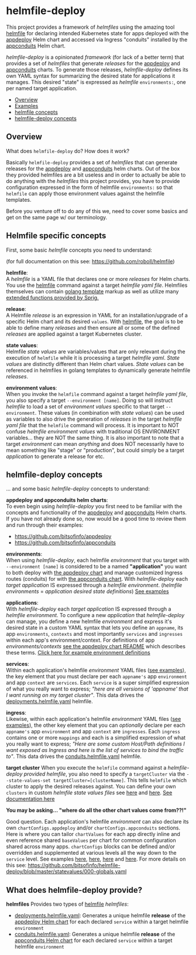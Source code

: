 # helmfile-deploy

This project provides a framework of *helmfiles* using the amazing tool [helmfile](https://github.com/roboll/helmfile) for declaring intended Kubernetes state for apps deployed with the [appdeploy](https://github.com/bitsofinfo/appdeploy) Helm chart and accessed via Ingress "conduits" installed by the [appconduits](https://github.com/bitsofinfo/appconduits) Helm chart.

*helmfile-deploy* is a opinionated *framework* (for lack of a better term) that provides a set of *helmfiles* that generate *releases* for the [appdeploy](https://github.com/bitsofinfo/appdeploy) and [appconduits](https://github.com/bitsofinfo/appconduits) charts. To generate those releases, *helmfile-deploy* defines its own YAML syntax for summarizing the desired state for applications it manages. This desired "state" is expressed as *helmfile* `environments:`, one per named target application.

* [Overview](#overview)
* [Examples](examples/)
* [helmfile concepts](#helmfile-term)
* [helmfile-deploy concepts](#helmfile-dep-term)

## <a id="overview"></a>Overview

What does `helmfile-deploy` do? How does it work?

Basically `helmfile-deploy` provides a set of *helmfiles* that can generate releases for the [appdeploy](https://github.com/bitsofinfo/appdeploy) and [appconduits](https://github.com/bitsofinfo/appconduits) helm charts. Out of the box they provided helmfiles are a bit useless and in order to actually be able to do anything with the *helmfiles* this project provides, you have to provide configuration expressed in the form of helmfile `environments:` so that `helmfile` can apply those environment values against the helmfile templates.

Before you venture off to do any of this we, need to cover some basics and get on the same page w/ our terminology.

## <a id="helmfile-term"></a>Helmfile specific concepts

First, some basic *helmfile* concepts you need to understand:

(for full documentation on this see: https://github.com/roboll/helmfile)

**helmfile**:  
A *helmfile* is a YAML file that declares one or more *releases* for Helm charts. You use the [helmfile](https://github.com/roboll/helmfile) command against a target *helmfile yaml file*. Helmfiles themselves can contain [golang template](https://golang.org/pkg/text/template/) markup as well as utilize many [extended functions provided by Sprig.](http://masterminds.github.io/sprig/)

**release**:  
A Helmfile *release* is an expression in YAML for an installation/upgrade of a specific Helm chart and its desired `values`. With [helmfile](https://github.com/roboll/helmfile), the goal is to be able to define many *releases* and then ensure all or some of the defined *releases* are applied against a target Kubernetes cluster.

**state values**:  
Helmfile *state values* are variables/values that are only relevant during the execution of `helmfile` while it is processing a target *helmfile yaml*. *State values* are distinctly different than Helm chart values. *State values* can be referenced in helmfiles in golang templates to dynamically generate helmfile *releases*.

**environment values**:  
When you invoke the `helmfile` command against a target *helmfile yaml file*, you also specify a target `--environment [name]`. Doing so will instruct *helmfile* to load a set of *environment values* specific to that target `--environment`. These values (in combination with *state values*) can be used as variables to also drive the generation of *releases* in the target *helmfile yaml file* that the `helmfile` command will process. It is important to NOT confuse *helmfile environment values* with traditional OS ENVIRONMENT variables... they are NOT the same thing. It is also important to note that a target *environment* can mean *anything* and does NOT necessarily have to mean something like "stage" or "production", but could simply be a target *application* to generate a release for etc.

## <a id="helmfile-dep-term"></a>helmfile-deploy concepts

... and some basic *helmfile-deploy* concepts to understand:

**appdeploy and appconduits helm charts**:    
To even begin using *helmfile-deploy* you first need to be familiar with the concepts and functionality of the [appdeploy](https://github.com/bitsofinfo/appdeploy) and [appconduits](https://github.com/bitsofinfo/appconduits) Helm charts. If you have not already done so, now would be a good time to review them and run through their examples:
* https://github.com/bitsofinfo/appdeploy
* https://github.com/bitsofinfo/appconduits

**environments**:    
When using *helmfile-deploy*, each helmfile *environment* that you target with `--environment [name]` is considered to be a named **"application"** you want to both deploy with [the appdeploy chart](https://github.com/bitsofinfo/appdeploy) and manage customized Ingress routes (conduits) for with [the appconduits chart](https://github.com/bitsofinfo/appconduits). With *helmfile-deploy* each *target application* IS expressed through a *helmfile environment*. (*helmfile environments* = *application desired state definitions*) [See examples](https://github.com/bitsofinfo/helmfile-deploy/tree/master/examples/environments)

**applications**:    
With *helmfile-deploy* each *target application* IS expressed through a *helmfile environment*. To configure a new *application* that *helmfile-deploy* can manage, you define a new helmfile *environment* and express it's desired state in a custom YAML syntax that lets you define an `appname`, its app `environments`, `contexts` and most importantly `services` and `ingresses` within each app's environment/context. For definitions of app *environments/contexts* [see the appdeploy chart README](https://github.com/bitsofinfo/appdeploy) which describes these terms. [Click here for example environment definitions](https://github.com/bitsofinfo/helmfile-deploy/tree/master/examples/environments)

**services**:  
Within each application's helmfile *environment* YAML files ([see examples](https://github.com/bitsofinfo/helmfile-deploy/tree/master/examples/environments)), the key element that you must declare per each `appname's` app `environment` and app `context` are `services`. Each `service` is a super simplified expression of what you really want to express; *"here are all versions of 'appname' that I want running on my target cluster"*. This data drives the [deployments.helmfile.yaml](deployments.helmfile.yaml) helmfile.

**ingress**:  
Likewise, within each application's helmfile *environment* YAML files ([see examples](https://github.com/bitsofinfo/helmfile-deploy/tree/master/examples/environments)), the other key element that you can *optionally* declare per each `appname's` app `environment` and app `context` are `ingresses`. Each `ingress` contains one or more `mappings` and each is a simplified expression of what you really want to express; *"Here are some custom Host/Path definitions I want exposed as Ingress and here is the list of services to bind the traffic to"*. This data drives the [conduits.helmfile.yaml](conduits.helmfile.yaml) helmfile.

**target cluster**
When you execute the `helmfile` command against a *helmfile-deploy provided helmfile*, you also need to specify a `targetCluster` via the `--state-values-set targetCluster=[clusterName]`. This tells `helmfile` which cluster to apply the desired releases against. You can define your own `clusters` in custom *helmfile state values files* see [here](https://github.com/bitsofinfo/helmfile-deploy/blob/master/statevalues/001-clusters.yaml) and [here](https://github.com/bitsofinfo/helmfile-deploy/blob/master/examples/statevalues/customized-cluster.yaml). [See documentation here](https://github.com/bitsofinfo/helmfile-deploy/blob/master/statevalues/001-clusters.yaml)

**You may be asking... "where do all the other chart values come from??!"**

Good question. Each application's helmfile *environment* can also declare its own `chartConfigs.appdeploy` and/or `chartConfigs.appconduits` sections. Here is where you can tailor `chartValues` for each app directly inline and even reference shared `baseValues` per chart for common configuration shared across many apps. `chartConfigs` blocks can be defined and/or overridden and supplemented at various levels all the way down to the `service` level. See examples [here](https://github.com/bitsofinfo/helmfile-deploy/blob/master/examples/environments/catapp/chartconfigs.yaml), [here](https://github.com/bitsofinfo/helmfile-deploy/blob/master/examples/statevalues/customized-chartconfigs.yaml), [here](https://github.com/bitsofinfo/helmfile-deploy/blob/master/examples/chartvalues/appdeploy/values/testapps/values.yaml) and [here](https://github.com/bitsofinfo/helmfile-deploy/blob/master/statevalues/000-globals.yaml). For more details on this see: https://github.com/bitsofinfo/helmfile-deploy/blob/master/statevalues/000-globals.yaml

## What does helmfile-deploy provide?

**helmfiles**
Provides two types of [helmfile](https://github.com/roboll/helmfile) *helmfiles*:
* [deployments.helmfile.yaml](deployments.helmfile.yaml): Generates a unique helmfile **release** of the [appdeploy Helm chart](https://github.com/bitsofinfo/appdeploy) for each declared `service` within a target helmfile `environment`
* [conduits.helmfile.yaml](conduits.helmfile.yaml): Generates a unique helmfile **release** of the [appconduits Helm chart](https://github.com/bitsofinfo/appdeploy) for each declared `service` within a target helmfile `environment`
